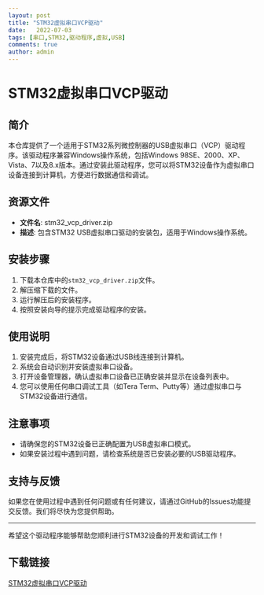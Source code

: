 ```yaml
---
layout: post
title: "STM32虚拟串口VCP驱动"
date:   2022-07-03
tags: [串口,STM32,驱动程序,虚拟,USB]
comments: true
author: admin
---
```

# STM32虚拟串口VCP驱动

## 简介
本仓库提供了一个适用于STM32系列微控制器的USB虚拟串口（VCP）驱动程序。该驱动程序兼容Windows操作系统，包括Windows 98SE、2000、XP、Vista、7以及8.x版本。通过安装此驱动程序，您可以将STM32设备作为虚拟串口设备连接到计算机，方便进行数据通信和调试。

## 资源文件
- **文件名**: stm32_vcp_driver.zip
- **描述**: 包含STM32 USB虚拟串口驱动的安装包，适用于Windows操作系统。

## 安装步骤
1. 下载本仓库中的`stm32_vcp_driver.zip`文件。
2. 解压缩下载的文件。
3. 运行解压后的安装程序。
4. 按照安装向导的提示完成驱动程序的安装。

## 使用说明
1. 安装完成后，将STM32设备通过USB线连接到计算机。
2. 系统会自动识别并安装虚拟串口设备。
3. 打开设备管理器，确认虚拟串口设备已正确安装并显示在设备列表中。
4. 您可以使用任何串口调试工具（如Tera Term、Putty等）通过虚拟串口与STM32设备进行通信。

## 注意事项
- 请确保您的STM32设备已正确配置为USB虚拟串口模式。
- 如果安装过程中遇到问题，请检查系统是否已安装必要的USB驱动程序。

## 支持与反馈
如果您在使用过程中遇到任何问题或有任何建议，请通过GitHub的Issues功能提交反馈。我们将尽快为您提供帮助。

---

希望这个驱动程序能够帮助您顺利进行STM32设备的开发和调试工作！

## 下载链接

[STM32虚拟串口VCP驱动](https://pan.quark.cn/s/b1e95155afc9)